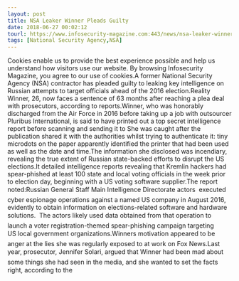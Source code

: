 ```yaml
---
layout: post
title: NSA Leaker Winner Pleads Guilty
date: 2018-06-27 00:02:12
tourl: https://www.infosecurity-magazine.com:443/news/nsa-leaker-winner-pleads-guilty/
tags: [National Security Agency,NSA]
---
```

Cookies enable us to provide the best experience possible and help us understand how visitors use our website. By browsing Infosecurity Magazine, you agree to our use of cookies.A former National Security Agency (NSA) contractor has pleaded guilty to leaking key intelligence on Russian attempts to target officials ahead of the 2016 election.Reality Winner, 26, now faces a sentence of 63 months after reaching a plea deal with prosecutors, according to reports.Winner, who was honorably discharged from the Air Force in 2016 before taking up a job with outsourcer Pluribus International, is said to have printed out a top secret intelligence report before scanning and sending it to She was caught after the publication shared it with the authorities whilst trying to authenticate it: tiny microdots on the paper apparently identified the printer that had been used as well as the date and time.The information she disclosed was incendiary, revealing the true extent of Russian state-backed efforts to disrupt the US elections.It detailed intelligence reports revealing that Kremlin hackers had spear-phished at least 100 state and local voting officials in the week prior to election day, beginning with a US voting software supplier.The report noted:Russian General Staff Main Intelligence Directorate actors  executed cyber espionage operations against a named US company in August 2016, evidently to obtain information on elections-related software and hardware solutions.  The actors likely used data obtained from that operation to  launch a voter registration-themed spear-phishing campaign targeting US local government organizations.Winners motivation appeared to be anger at the lies she was regularly exposed to at work on Fox News.Last year, prosecutor, Jennifer Solari, argued that Winner had been mad about some things she had seen in the media, and she wanted to set the facts right, according to the 
